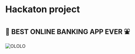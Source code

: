 # Hackaton project

## :bug:  BEST ONLINE BANKING APP EVER :fountain:
![OLOLO](https://i.imgflip.com/4k7xjv.jpg)
